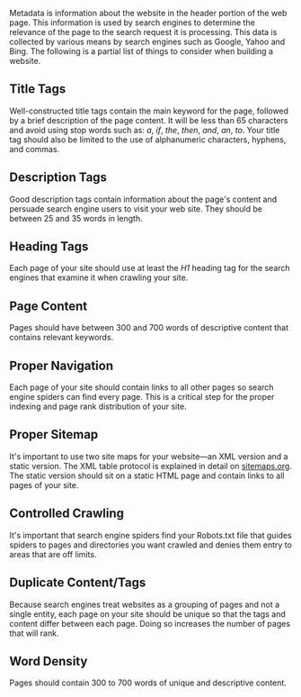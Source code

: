 <!-- Filename: Entering_search_engine_meta-data / Display title: Entering search engine meta-data -->

Metadata is information about the website in the header portion of the
web page. This information is used by search engines to determine the
relevance of the page to the search request it is processing. This data
is collected by various means by search engines such as Google, Yahoo
and Bing. The following is a partial list of things to consider when
building a website.

## Title Tags

Well-constructed title tags contain the main keyword for the page,
followed by a brief description of the page content. It will be less
than 65 characters and avoid using stop words such as: *a*, *if*, *the*,
*then*, *and*, *an*, *to*. Your title tag should also be limited to the
use of alphanumeric characters, hyphens, and commas.

## Description Tags

Good description tags contain information about the page's content and
persuade search engine users to visit your web site. They should be
between 25 and 35 words in length.

## Heading Tags

Each page of your site should use at least the *H1* heading tag for the
search engines that examine it when crawling your site.

## Page Content

Pages should have between 300 and 700 words of descriptive content that
contains relevant keywords.

## Proper Navigation

Each page of your site should contain links to all other pages so search
engine spiders can find every page. This is a critical step for the
proper indexing and page rank distribution of your site.

## Proper Sitemap

It's important to use two site maps for your website—an XML version and
a static version. The XML table protocol is explained in detail on
<a href="https://www.sitemaps.org/" class="external text"
target="_blank" rel="nofollow noreferrer noopener">sitemaps.org</a>. The
static version should sit on a static HTML page and contain links to all
pages of your site.

## Controlled Crawling

It's important that search engine spiders find your  Robots.txt
file that
guides spiders to pages and directories you want crawled and denies them
entry to areas that are off limits.

## Duplicate Content/Tags

Because search engines treat websites as a grouping of pages and not a
single entity, each page on your site should be unique so that the tags
and content differ between each page. Doing so increases the number of
pages that will rank.

## Word Density

Pages should contain 300 to 700 words of unique and descriptive content.
